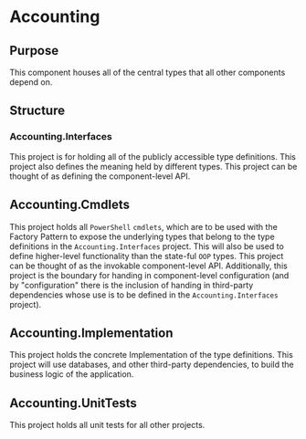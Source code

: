 # Accounting

## Purpose
This component houses all of the central types that
all other components depend on.

## Structure
### Accounting.Interfaces
This project is for holding all of the publicly accessible type definitions.
This project also defines the meaning held by different types.
This project can be thought of as defining the component-level API.
## Accounting.Cmdlets
This project holds all `PowerShell` `cmdlets`, which are to be used
with the Factory Pattern to expose the underlying types that belong
to the type definitions in the `Accounting.Interfaces` project. This
will also be used to define higher-level functionality than the
state-ful `OOP` types. This project can be thought of as the
invokable component-level API.
Additionally, this project is the boundary for handing in
component-level configuration (and by "configuration" there
is the inclusion of handing in third-party dependencies whose
use is to be defined in the `Accounting.Interfaces` project).
## Accounting.Implementation
This project holds the concrete Implementation of the type definitions.
This project will use databases, and other third-party dependencies,
to build the business logic of the application.
## Accounting.UnitTests
This project holds all unit tests for all other projects.
